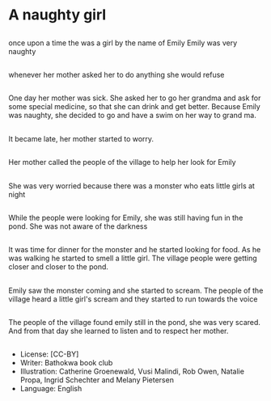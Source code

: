 # A naughty girl

##
once upon a time the was a girl
by the name of Emily
Emily was very naughty

##
whenever her mother asked her
to do anything she would refuse

##
One day her mother was sick.
She asked her to go her
grandma and ask for some
special medicine, so that she
can drink and get better.
Because Emily was naughty,
she decided to go and have a
swim on her way to grand ma.

##
It became late, her mother started to worry.

##
Her mother called the people of the village to help her look for Emily

##
She was very worried because
there was a monster who eats
little girls at night

##
While the people were looking
for Emily, she was still having
fun in the pond.
She was not aware of the
darkness

##
It was time for dinner for the
monster and he started looking
for food. As he was walking he
started to smell a little girl.
The village people were getting
closer and closer to the pond.

##
Emily saw the monster coming
and she started to scream.
The people of the village heard
a little girl's scream and they
started to run towards the voice

##
The people of the village found
emily still in the pond, she was
very scared.
And from that day she learned
to listen and to respect her
mother.

##
* License: [CC-BY]
* Writer: Bathokwa book club
* Illustration: Catherine Groenewald, Vusi Malindi, Rob Owen, Natalie Propa, Ingrid Schechter and Melany Pietersen
* Language: English
